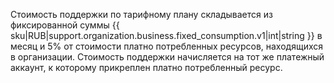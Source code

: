 Стоимость поддержки по тарифному плану складывается из фиксированной суммы {{ sku|RUB|support.organization.business.fixed_consumption.v1|int|string }} в месяц и 5% от стоимости платно потребленных ресурсов, находящихся в организации. Стоимость поддержки начисляется на тот же платежный аккаунт, к которому прикреплен платно потребленный ресурс.